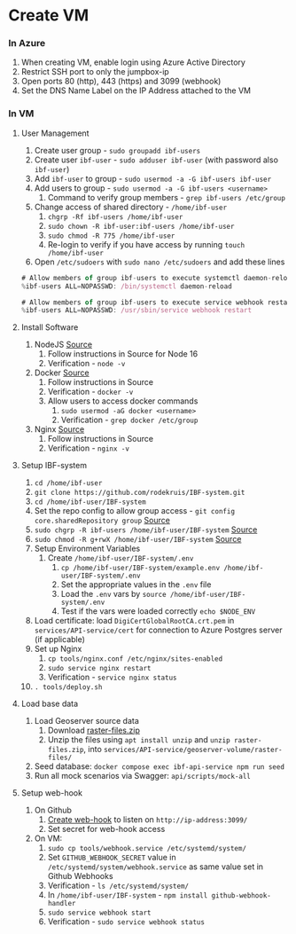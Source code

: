 # Create VM

### In Azure

1. When creating VM, enable login using Azure Active Directory
2. Restrict SSH port to only the jumpbox-ip
3. Open ports 80 (http), 443 (https) and 3099 (webhook)
4. Set the DNS Name Label on the IP Address attached to the VM

### In VM

1. User Management

   1. Create user group - `sudo groupadd ibf-users`
   2. Create user `ibf-user` - `sudo adduser ibf-user` (with password also `ibf-user`)
   3. Add `ibf-user` to group - `sudo usermod -a -G ibf-users ibf-user`
   4. Add users to group - `sudo usermod -a -G ibf-users <username>`
      1. Command to verify group members - `grep ibf-users /etc/group`
   5. Change access of shared directory - `/home/ibf-user`
      1. `chgrp -Rf ibf-users /home/ibf-user`
      2. `sudo chown -R ibf-user:ibf-users /home/ibf-user`
      3. `sudo chmod -R 775 /home/ibf-user`
      4. Re-login to verify if you have access by running
         `touch /home/ibf-user`
   6. Open `/etc/sudoers` with `sudo nano /etc/sudoers` and add these lines

   ```jsx
   # Allow members of group ibf-users to execute systemctl daemon-reload
   %ibf-users ALL=NOPASSWD: /bin/systemctl daemon-reload

   # Allow members of group ibf-users to execute service webhook restart
   %ibf-users ALL=NOPASSWD: /usr/sbin/service webhook restart
   ```

2. Install Software
   1. NodeJS
      [Source](https://github.com/nodesource/distributions/blob/master/README.md#installation-instructions)
      1. Follow instructions in Source for Node 16
      2. Verification - `node -v`
   2. Docker [Source](https://docs.docker.com/engine/install/ubuntu/#install-using-the-repository)
      1. Follow instructions in Source
      2. Verification - `docker -v`
      3. Allow users to access docker commands
         1. `sudo usermod -aG docker <username>`
         2. Verification - `grep docker /etc/group`
   3. Nginx [Source](https://ubuntu.com/tutorials/install-and-configure-nginx#2-installing-nginx)
      1. Follow instructions in Source
      2. Verification - `nginx -v`
3. Setup IBF-system
   1. `cd /home/ibf-user`
   2. `git clone https://github.com/rodekruis/IBF-system.git`
   3. `cd /home/ibf-user/IBF-system`
   4. Set the repo config to allow group access -
      `git config core.sharedRepository group`
      [Source](https://stackoverflow.com/a/6448326/1753041)
   5. `sudo chgrp -R ibf-users /home/ibf-user/IBF-system`
      [Source](https://stackoverflow.com/a/6448326/1753041)
   6. `sudo chmod -R g+rwX /home/ibf-user/IBF-system`
      [Source](https://stackoverflow.com/a/6448326/1753041)
   7. Setup Environment Variables
      1. Create `/home/ibf-user/IBF-system/.env`
         1. `cp /home/ibf-user/IBF-system/example.env /home/ibf-user/IBF-system/.env`
         2. Set the appropriate values in the `.env` file
         3. Load the `.env` vars by `source /home/ibf-user/IBF-system/.env`
         4. Test if the vars were loaded correctly `echo $NODE_ENV`
   8. Load certificate: load `DigiCertGlobalRootCA.crt.pem` in `services/API-service/cert` for connection to Azure Postgres server (if applicable)
   9. Set up Nginx
      1. `cp tools/nginx.conf /etc/nginx/sites-enabled`
      2. `sudo service nginx restart`
      3. Verification - `service nginx status`
   10. `. tools/deploy.sh`
4. Load base data

   1. Load Geoserver source data
      1. Download
         [raster-files.zip](https://rodekruis.sharepoint.com/sites/510-CRAVK-510/_layouts/15/guestaccess.aspx?folderid=0fa454e6dc0024dbdba7a178655bdc216&authkey=AcqhM85JHZY8cc6H7BTKgO0&expiration=2021-08-27T22%3A00%3A00.000Z&e=MnocDf)
      2. Unzip the files using `apt install unzip` and `unzip raster-files.zip`, into `services/API-service/geoserver-volume/raster-files/`
   2. Seed database: `docker compose exec ibf-api-service npm run seed`
   3. Run all mock scenarios via Swagger: `api/scripts/mock-all`

5. Setup web-hook
   1. On Github
      1. [Create web-hook](https://github.com/rodekruis/IBF-system/settings/hooks) to
         listen on `http://ip-address:3099/`
      2. Set secret for web-hook access
   2. On VM:
      1. `sudo cp tools/webhook.service /etc/systemd/system/`
      2. Set `GITHUB_WEBHOOK_SECRET` value in `/etc/systemd/system/webhook.service` as same value set in Github Webhooks
      3. Verification - `ls /etc/systemd/system/`
      4. In `/home/ibf-user/IBF-system` - `npm install github-webhook-handler`
      5. `sudo service webhook start`
      6. Verification - `sudo service webhook status`
